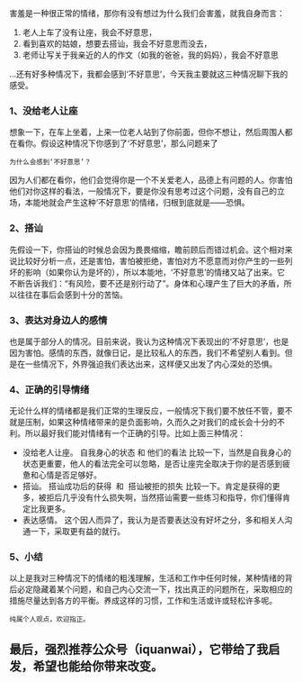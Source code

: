 害羞是一种很正常的情绪，那你有没有想过为什么我们会害羞，就我自身而言：
 
1. 老人上车了没有让座，我会不好意思，
2. 看到喜欢的姑娘，想要去搭讪，我会不好意思而没去，
3. 老师让写关于我亲近的人的作文（如我的爸爸，我的妈妈），我会不好意思
  
  ...还有好多种情况下，我都会感到‘不好意思’，今天我主要就这三种情况聊下我的感受。

### 1、没给老人让座
想象一下，在车上坐着，上来一位老人站到了你前面，但你不想让，然后周围人都在看你。假设这种情况下你感到了‘不好意思’，那么问题来了

`为什么会感到‘不好意思’？`

因为人们都在看你，他们会觉得你是一个不关爱老人，品德上有问题的人。你害怕他们对你这样的看法，一般情况下，要是你没有思考过这个问题，没有自己的立场，本能地就会产生这种‘不好意思’的情绪，归根到底就是——恐惧。

### 2、搭讪
先假设一下，你搭讪的时候总会因为畏畏缩缩，瞻前顾后而错过机会。这个相对来说比较好分析一点，还是害怕，害怕被拒绝，害怕对方不愿意而对你产生的一些列坏的影响（如果你认为是坏的），所以本能地，‘不好意思’的情绪又站了出来。它不断告诉我们：“有风险，要不还是别行动了”。身体和心理产生了巨大的矛盾，所以往往在事后会感到十分的苦恼。

### 3、表达对身边人的感情
也是属于部分人的情况。目前来说，我认为这种情况下表现出的‘不好意思’，也是因为害怕。感情的东西，就像日记，是比较私人的东西，我们不希望别人看到。但是在一些情况下，外界强迫我们表达出来，这样便又出发了内心深处的恐惧。

### 4、正确的引导情绪
无论什么样的情绪都是我们正常的生理反应，一般情况下我们要不放任不管，要不就是压制，如果这种情绪带来的是负面影响，久而久之对我们的成长会十分的不利。所以最好我们能对情绪有一个正确的引导。比如上面三种情况：
- 没给老人让座。 自我身心的状态 和 他们的看法 比较一下，当然是自我身心的状态更重要，他人的看法完全可以忽略，是否让座完全取决于你的是否感到疲惫和心情是否足够好。
- 搭讪。 搭讪成功后的获得  和  搭讪被拒的损失 比较一下。肯定是获得的更多，被拒后几乎没有什么损失啊，当然搭讪需要一些练习和指导，你们懂得肯定比我更多。
- 表达感情。 这个因人而异了，我认为是否要表达没有好坏之分，多和相关人沟通一下，采取更有益的就行。 

### 5、小结
以上是我对三种情况下的情绪的粗浅理解，生活和工作中任何时候，某种情绪的背后必定隐藏着某个问题，和自己内心交流一下，找出真正的问题所在，采取相应的措施尽量达到各方的平衡。养成这样的习惯，工作和生活或许或轻松许多呢。

`纯属个人观点，欢迎指正。`


## 最后，强烈推荐公众号（iquanwai），它带给了我启发，希望也能给你带来改变。
